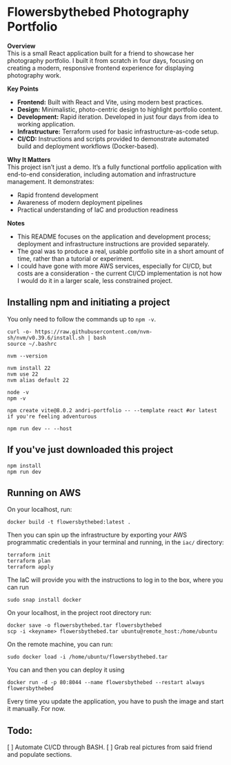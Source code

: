 # Flowersbythebed Photography Portfolio

**Overview**  
This is a small React application built for a friend to showcase her photography portfolio. I built it from scratch in four days, focusing on creating a modern, responsive frontend experience for displaying photography work.  

**Key Points**  
- **Frontend:** Built with React and Vite, using modern best practices.  
- **Design:** Minimalistic, photo-centric design to highlight portfolio content.  
- **Development:** Rapid iteration. Developed in just four days from idea to working application.  
- **Infrastructure:** Terraform used for basic infrastructure-as-code setup.  
- **CI/CD:** Instructions and scripts provided to demonstrate automated build and deployment workflows (Docker-based).  

**Why It Matters**  
This project isn’t just a demo. It’s a fully functional portfolio application with end-to-end consideration, including automation and infrastructure management. It demonstrates:  
- Rapid frontend development  
- Awareness of modern deployment pipelines  
- Practical understanding of IaC and production readiness  

**Notes**  
- This README focuses on the application and development process; deployment and infrastructure instructions are provided separately.  
- The goal was to produce a real, usable portfolio site in a short amount of time, rather than a tutorial or experiment.
- I could have gone with more AWS services, especially for CI/CD, but costs are a consideration - the current CI/CD implementation is not how I would do it in a larger scale, less
constrained project.

## Installing npm and initiating a project

You only need to follow the commands up to `npm -v`.

```
curl -o- https://raw.githubusercontent.com/nvm-sh/nvm/v0.39.6/install.sh | bash
source ~/.bashrc

nvm --version

nvm install 22
nvm use 22
nvm alias default 22

node -v
npm -v

npm create vite@8.0.2 andri-portfolio -- --template react #or latest if you're feeling adventurous

npm run dev -- --host

```

## If you've just downloaded this project

```
npm install
npm run dev
```

## Running on AWS

On your localhost, run:

```
docker build -t flowersbythebed:latest .
```

Then you can spin up the infrastructure by exporting your AWS programmatic credentials in your terminal and running, in the `iac/` directory:

```
terraform init
terraform plan
terraform apply
```

The IaC will provide you with the instructions to log in to the box, where you can run

```
sudo snap install docker
```

On your localhost, in the project root directory run:

```
docker save -o flowersbythebed.tar flowersbythebed
scp -i <keyname> flowersbythebed.tar ubuntu@remote_host:/home/ubuntu
```

On the remote machine, you can run:

```
sudo docker load -i /home/ubuntu/flowersbythebed.tar
```

You can and then you can deploy it using

```
docker run -d -p 80:8044 --name flowersbythebed --restart always flowersbythebed
```

Every time you update the application, you have to push the image and start it manually. For now.

## Todo:

[ ] Automate CI/CD through BASH.
[ ] Grab real pictures from said friend and populate sections.
